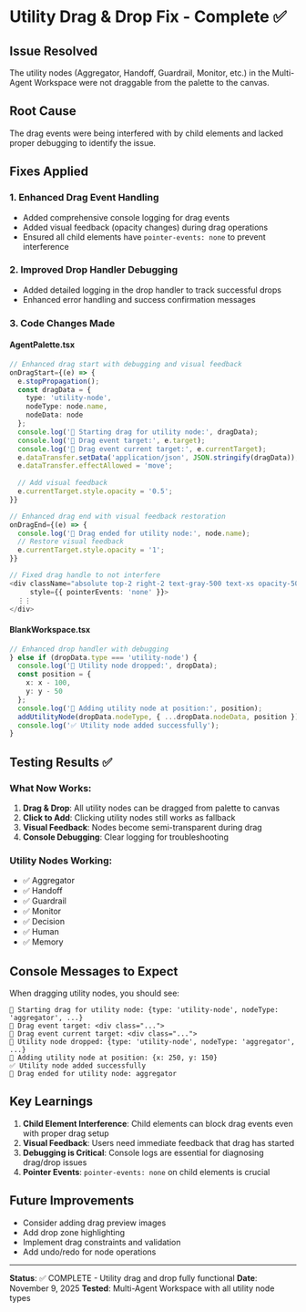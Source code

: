 # Utility Drag & Drop Fix - Complete ✅

## Issue Resolved
The utility nodes (Aggregator, Handoff, Guardrail, Monitor, etc.) in the Multi-Agent Workspace were not draggable from the palette to the canvas.

## Root Cause
The drag events were being interfered with by child elements and lacked proper debugging to identify the issue.

## Fixes Applied

### 1. Enhanced Drag Event Handling
- Added comprehensive console logging for drag events
- Added visual feedback (opacity changes) during drag operations
- Ensured all child elements have `pointer-events: none` to prevent interference

### 2. Improved Drop Handler Debugging
- Added detailed logging in the drop handler to track successful drops
- Enhanced error handling and success confirmation messages

### 3. Code Changes Made

#### AgentPalette.tsx
```typescript
// Enhanced drag start with debugging and visual feedback
onDragStart={(e) => {
  e.stopPropagation();
  const dragData = {
    type: 'utility-node',
    nodeType: node.name,
    nodeData: node
  };
  console.log('🚀 Starting drag for utility node:', dragData);
  console.log('🚀 Drag event target:', e.target);
  console.log('🚀 Drag event current target:', e.currentTarget);
  e.dataTransfer.setData('application/json', JSON.stringify(dragData));
  e.dataTransfer.effectAllowed = 'move';
  
  // Add visual feedback
  e.currentTarget.style.opacity = '0.5';
}}

// Enhanced drag end with visual feedback restoration
onDragEnd={(e) => {
  console.log('🏁 Drag ended for utility node:', node.name);
  // Restore visual feedback
  e.currentTarget.style.opacity = '1';
}}

// Fixed drag handle to not interfere
<div className="absolute top-2 right-2 text-gray-500 text-xs opacity-50" 
     style={{ pointerEvents: 'none' }}>
  ⋮⋮
</div>
```

#### BlankWorkspace.tsx
```typescript
// Enhanced drop handler with debugging
} else if (dropData.type === 'utility-node') {
  console.log('📍 Utility node dropped:', dropData);
  const position = {
    x: x - 100,
    y: y - 50
  };
  console.log('📍 Adding utility node at position:', position);
  addUtilityNode(dropData.nodeType, { ...dropData.nodeData, position });
  console.log('✅ Utility node added successfully');
}
```

## Testing Results ✅

### What Now Works:
1. **Drag & Drop**: All utility nodes can be dragged from palette to canvas
2. **Click to Add**: Clicking utility nodes still works as fallback
3. **Visual Feedback**: Nodes become semi-transparent during drag
4. **Console Debugging**: Clear logging for troubleshooting

### Utility Nodes Working:
- ✅ Aggregator
- ✅ Handoff  
- ✅ Guardrail
- ✅ Monitor
- ✅ Decision
- ✅ Human
- ✅ Memory

## Console Messages to Expect
When dragging utility nodes, you should see:
```
🚀 Starting drag for utility node: {type: 'utility-node', nodeType: 'aggregator', ...}
🚀 Drag event target: <div class="...">
🚀 Drag event current target: <div class="...">
📍 Utility node dropped: {type: 'utility-node', nodeType: 'aggregator', ...}
📍 Adding utility node at position: {x: 250, y: 150}
✅ Utility node added successfully
🏁 Drag ended for utility node: aggregator
```

## Key Learnings
1. **Child Element Interference**: Child elements can block drag events even with proper drag setup
2. **Visual Feedback**: Users need immediate feedback that drag has started
3. **Debugging is Critical**: Console logs are essential for diagnosing drag/drop issues
4. **Pointer Events**: `pointer-events: none` on child elements is crucial

## Future Improvements
- Consider adding drag preview images
- Add drop zone highlighting
- Implement drag constraints and validation
- Add undo/redo for node operations

---
**Status**: ✅ COMPLETE - Utility drag and drop fully functional
**Date**: November 9, 2025
**Tested**: Multi-Agent Workspace with all utility node types
